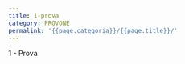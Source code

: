 ```yaml
---
title: 1-prova
category: PROVONE
permalink: '{{page.categoria}}/{{page.title}}/'
---
```


1 - Prova
